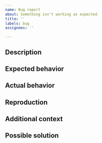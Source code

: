 ```yaml
---
name: Bug report
about: Something isn't working as expected
title: ''
labels: bug
assignees: ''

---
```


## Description
<!--- A clear and concise description of what the bug is. -->

## Expected behavior
<!--- A clear and concise description of what you expected to happen. -->

## Actual behavior
<!--- A clear and concise description of what actually happens. -->

## Reproduction
<!---
1. Go to '...'
2. Click on '....'
3. Scroll down to '....'
4. See error
-->

## Additional context
<!--- Add any other context about the problem here e.g. screenshots to help explain your problem. -->

## Possible solution
<!--- If you have suggestions on a fix for the bug. -->
